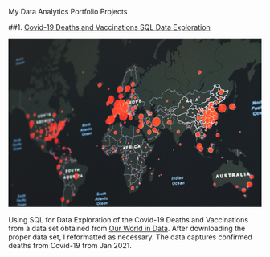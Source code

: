 My Data Analytics Portfolio Projects

##1. [Covid-19 Deaths and Vaccinations SQL Data Exploration](https://github.com/hazelapondi/Data-Analytics-Portfolio-Projects/blob/main/Covid%20Deaths%20and%20Vaccinations.sql "Github")

![Covid-19 across the globe](https://github.com/hazelapondi/Data-Analytics-Portfolio-Projects/blob/main/img/covid.png)

Using SQL for Data Exploration of the Covid-19 Deaths and Vaccinations from a data set obtained from [Our World in Data](https://ourworldindata.org/covid-deaths "Coronavirus").
After downloading the proper data set, I reformatted as necessary. The data captures confirmed deaths from Covid-19 from Jan 2021.
